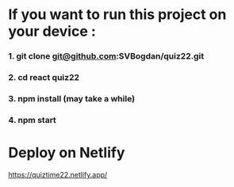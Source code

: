 # If you want to run this project on your device :

### 1. git clone git@github.com:SVBogdan/quiz22.git

### 2. cd react quiz22

### 3. npm install (may take a while)

### 4. npm start



# Deploy on Netlify

https://quiztime22.netlify.app/
